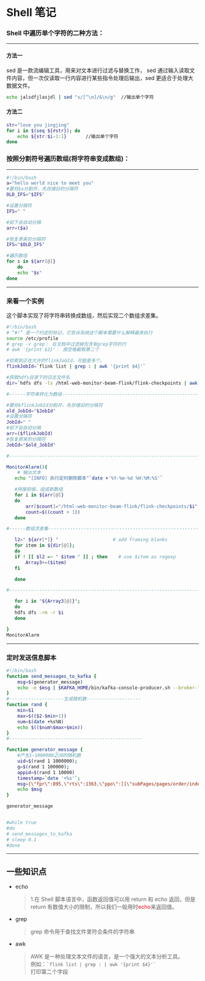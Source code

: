 # Shell 笔记

### Shell 中遍历单个字符的二种方法：

---

#### 方法一

sed 是一款流编辑工具，用来对文本进行过滤与替换工作， sed 通过输入读取文件内容，但一次仅读取一行内容进行某些指令处理后输出，sed 更适合于处理大数据文件。

```bash
echo jalsdfjlasjdl | sed "s/[^\n]/&\n/g"  //输出单个字符
```

#### 方法二

```bash
str="love you jingjing"
for i in $(seq ${#str}); do
    echo ${str:$i-1:1}       //输出单个字符
done
```

### 按照分割符号遍历数组(将字符串变成数组)：

---

```bash
#!/bin/bash
a="hello world nice to meet you"
#要将$a分割开，先存储旧的分隔符
OLD_IFS="$IFS"

#设置分隔符
IFS=" "

#如下会自动分隔
arr=($a)

#恢复原来的分隔符
IFS="$OLD_IFS"

#遍历数组
for s in ${arr[@]}
    do
    echo "$s"
done
```

---

### 来看一个实例

这个脚本实现了将字符串转换成数组，然后实现二个数组求差集。

```bash
#!/bin/bash
# “#!” 是一个约定的标记，它告诉系统这个脚本需要什么解释器来执行
source /etc/profile
# grep -v grep： 在文档中过滤掉包含有grep字符的行
# awk '{print $2}'： 按空格截取第二个

#检索到正在允许的flinkJobId，可能是多个。
flinkJobId=`flink list | grep : | awk '{print $4}'`

#获取hdfs目录下的日志文件名
dir=`hdfs dfs -ls /html-web-monitor-beam-flink/flink-checkpoints | awk '{print $8}'`

#------字符串转化为数组--------------------------------------------------------------------------

#要将$flinkJobId分割开，先存储旧的分隔符
old_JobId="$JobId"
#设置分隔符
JobId=" "
#如下会自动分隔
arr=($flinkJobId)
#恢复原来的分隔符
JobId="$old_JobId"

#-----------------------------------------------------------------------------------------------

MonitorAlarm(){
    # 输出文本
   echo "[INFO] 执行定时删除脚本"`date +'%Y-%m-%d %H:%M:%S'`

   #拼接前缀，组成新数组
   for i in ${arr[@]}
   do
       arr[$count]="/html-web-monitor-beam-flink/flink-checkpoints/$i"
       count=$((count + 1))
   done

#------数组求差集--------------------------------------------------------------------------------

   l2=" ${arr[*]} "                    # add framing blanks
   for item in ${dir[@]};
   do
   if ! [[ $l2 =~ " $item " ]] ; then    # use $item as regexp
       Array3+=($item)
   fi

   done

#-----------------------------------------------------------------------------------------------

   for i in "${Array3[@]}";
   do
   hdfs dfs -rm -r $i
   done

}
MonitorAlarm
```

---

### 定时发送信息脚本

```bash
#!/bin/bash
function send_messages_to_kafka {
    msg=$(generator_message)
    echo -e $msg | $KAFKA_HOME/bin/kafka-console-producer.sh --broker-list 172.21.91.206:9092 --topic flink-performance-test
}
#--------------------生成随机数--------------------
function rand {
    min=$1
    max=$(($2-$min+1))
    num=$(date +%s%N)
    echo $(($num%$max+$min))
}
#-------------------------------------------------

function generator_message {
    #产生1~1000000之间的随机数
    uid=$(rand 1 1000000);
    g=$(rand 1 100000);
    appid=$(rand 1 10000)
    timestamp=`date '+%s'`;
    msg={\"fpr\":895,\"rts\":1363,\"ppo\":[[\"subPages/pages/order/index\",0,0,0,[1],1135]],\"rho\":[[\"https://log.aldwx.com/d.html\",368,347,327,[0,0]]],\"key\":\"wx51a67be90ec28ff2\",\"g\":\"$g\",\"l\":\"28.094796,111.373202\",\"u\":\"$uid\",\"s\":\"\","t":$timestamp}
    echo $msg
}

generator_message


#while true
#do
# send_messages_to_kafka
# sleep 0.1
#done
```

---

## 一些知识点

-   echo

    > 1.在 Shell 脚本语言中，函数返回值可以用 return 和 echo 返回，但是 return 有数值大小的限制，所以我们一般用时<font color="red">echo</font>来返回值。

-   grep

    > grep 命令用于查找文件里符合条件的字符串

-   awk
    > AWK 是一种处理文本文件的语言，是一个强大的文本分析工具。  
    > 例如：`` `flink list | grep : | awk '{print $4}'` ``  
    > 打印第二个字段
